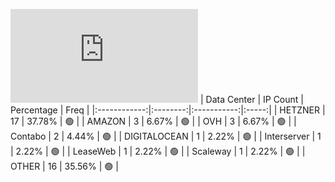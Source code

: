 ![Diagramm](https://github.com/obajay/StateSync-snapshots/blob/main/Projects/Ixo/1/README.md)
| Data Center | IP Count | Percentage | Freq |
|:------------:|:--------:|:-----------:|:-----:|
| HETZNER | 17 | 37.78% | 🟢 |
| AMAZON | 3 | 6.67% | 🟢 |
| OVH | 3 | 6.67% | 🟢 |
| Contabo | 2 | 4.44% | 🟢 |
| DIGITALOCEAN | 1 | 2.22% | 🟢 |
| Interserver | 1 | 2.22% | 🟢 |
| LeaseWeb | 1 | 2.22% | 🟢 |
| Scaleway | 1 | 2.22% | 🟢 |
| OTHER | 16 | 35.56% | 🟢 |